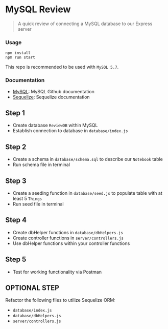 # MySQL Review
> A quick review of connecting a MySQL database to our Express server

### Usage
```
npm install
npm run start
```

This repo is recommended to be used with `MySQL 5.7`.

### Documentation
* [MySQL](https://github.com/mysqljs/mysql): MySQL Github documentation
* [Sequelize](https://sequelize.org/master/manual/getting-started): Sequelize documentation


## Step 1
* Create database `ReviewDB` within MySQL
* Establish connection to database in `database/index.js`

## Step 2
* Create a schema in `database/schema.sql` to describe our `Notebook` table
* Run schema file in terminal

## Step 3
* Create a seeding function in `database/seed.js` to populate table with at least 5 `Things`
* Run seed file in terminal

## Step 4
* Create dbHelper functions in `database/dbHelpers.js`
* Create controller functions in `server/controllers.js`
* Use dbHelper functions within your controller functions

## Step 5
* Test for working functionality via Postman

## OPTIONAL STEP
Refactor the following files to utilize Sequelize ORM:
* `database/index.js`
* `database/dbHelpers.js`
* `server/controllers.js`

